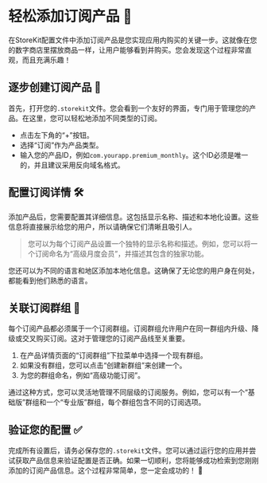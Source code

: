 ﻿# 轻松添加订阅产品 🚀

在StoreKit配置文件中添加订阅产品是您实现应用内购买的关键一步。这就像在您的数字商店里摆放商品一样，让用户能够看到并购买。您会发现这个过程非常直观，而且充满乐趣！

## 逐步创建订阅产品 🌟

首先，打开您的`.storekit`文件。您会看到一个友好的界面，专门用于管理您的产品。在这里，您可以轻松地添加不同类型的订阅。

*   点击左下角的“+”按钮。
*   选择“订阅”作为产品类型。
*   输入您的产品ID，例如`com.yourapp.premium_monthly`。这个ID必须是唯一的，并且建议采用反向域名格式。

## 配置订阅详情 🛠️

添加产品后，您需要配置其详细信息。这包括显示名称、描述和本地化设置。这些信息将直接展示给您的用户，所以请确保它们清晰且吸引人。

> 您可以为每个订阅产品设置一个独特的显示名称和描述。例如，您可以将一个订阅命名为“高级月度会员”，并描述其包含的独家功能。

您还可以为不同的语言和地区添加本地化信息。这确保了无论您的用户身在何处，都能看到他们熟悉的语言。

## 关联订阅群组 🤝

每个订阅产品都必须属于一个订阅群组。订阅群组允许用户在同一群组内升级、降级或交叉购买订阅。这对于管理您的订阅产品线至关重要。

1.  在产品详情页面的“订阅群组”下拉菜单中选择一个现有群组。
2.  如果没有群组，您可以点击“创建新群组”来创建一个。
3.  为您的群组命名，例如“高级功能订阅”。

通过这种方式，您可以灵活地管理不同层级的订阅服务。例如，您可以有一个“基础版”群组和一个“专业版”群组，每个群组包含不同的订阅选项。

## 验证您的配置 ✅

完成所有设置后，请务必保存您的`.storekit`文件。您可以通过运行您的应用并尝试获取产品信息来验证配置是否正确。如果一切顺利，您将能够成功检索到您刚刚添加的订阅产品信息。这个过程非常简单，您一定会成功的！ 🥳


